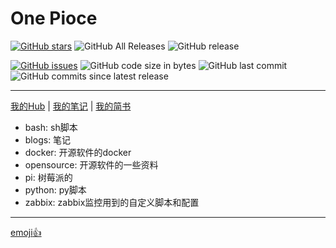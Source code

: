 # One Pioce

[![GitHub stars](https://img.shields.io/github/stars/le-shi/One.svg?style=social)](https://github.com/le-shi/One/stargazers)
![GitHub All Releases](https://img.shields.io/github/downloads/le-shi/One/total.svg?style=social)
![GitHub release](https://img.shields.io/github/release/le-shi/One.svg?style=social)

[![GitHub issues](https://img.shields.io/github/issues/le-shi/One.svg?style=popout)](https://github.com/le-shi/One/issues)
![GitHub code size in bytes](https://img.shields.io/github/languages/code-size/le-shi/One.svg?color=blueviolet&logoColor=write&style=popout-square)
![GitHub last commit](https://img.shields.io/github/last-commit/le-shi/One.svg)
![GitHub commits since latest release](https://img.shields.io/github/commits-since/le-shi/One/latest.svg)

<!-- [![GitHub license](https://img.shields.io/github/license/le-shi/One.svg?color=red&style=popout)](https://github.com/le-shi/One) -->

---
[我的Hub](https://github.com/le-shi) | [我的笔记](https://github.com/le-shi/One/tree/master/blogs) | [我的简书](https://www.jianshu.com/u/e5a52550a07a)

<!-- <kbd>Enter</kbd> -->

<!-- **configue**

|via|exp|
|-|-|
|xshell5-XTerm.xcs| color XTerm|
|*.ssf|搜狗输入法皮肤|

|1|2|
|-|-|
|CQRS||
|DDD||
|SOA||
|AOP||
|OOP||
|DAO||
|ORM||
|MVC||
|Spring||
|参考文档|https://www.jdon.com/ <br> https://dddcommunity.org/|-|-|-| -->

<!-- |A|B|
|-|-|
|perf|性能剖析工具|
|strace|程序调试工具|
|tcpdump|linux抓包| -->

- bash: sh脚本
- blogs: 笔记
- docker: 开源软件的docker
- opensource: 开源软件的一些资料
- pi: 树莓派的
- python: py脚本
- zabbix: zabbix监控用到的自定义脚本和配置

<!-- ## 树莓派

* [x] 树莓派🥧
* [ ] 猫的 - 自动铲屎😏
* [ ] 猫的 - 自动续粮、续水💧
* [ ] 猫的 - 自动逗猫🐱
* [ ] 我的 - 控制开关灯💡 -->

---
[emoji:+1:](https://www.webfx.com/tools/emoji-cheat-sheet/)
